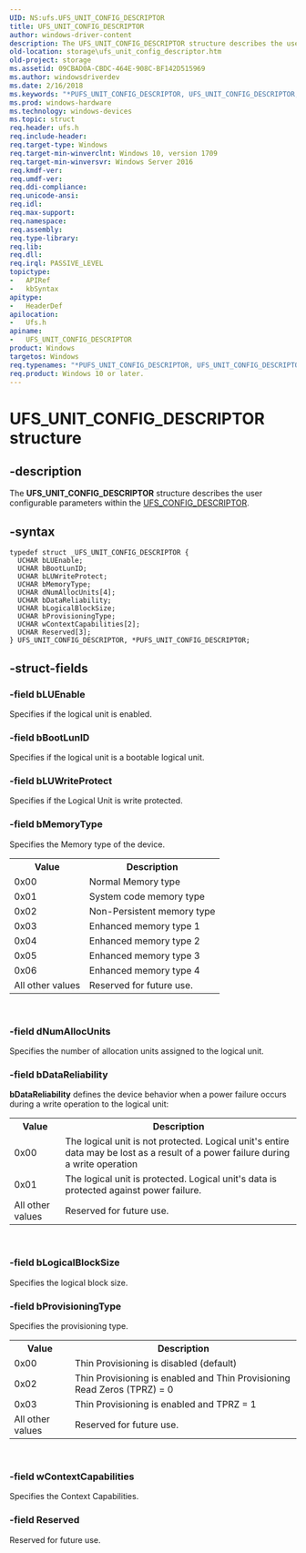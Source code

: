```yaml
---
UID: NS:ufs.UFS_UNIT_CONFIG_DESCRIPTOR
title: UFS_UNIT_CONFIG_DESCRIPTOR
author: windows-driver-content
description: The UFS_UNIT_CONFIG_DESCRIPTOR structure describes the user configurable parameters within the UFS_CONFIG_DESCRIPTOR.
old-location: storage\ufs_unit_config_descriptor.htm
old-project: storage
ms.assetid: 09CBAD0A-CBDC-464E-908C-BF142D515969
ms.author: windowsdriverdev
ms.date: 2/16/2018
ms.keywords: "*PUFS_UNIT_CONFIG_DESCRIPTOR, UFS_UNIT_CONFIG_DESCRIPTOR, PUFS_UNIT_CONFIG_DESCRIPTOR structure pointer [Storage Devices], ufs/UFS_UNIT_CONFIG_DESCRIPTOR, UFS_UNIT_CONFIG_DESCRIPTOR structure [Storage Devices], PUFS_UNIT_CONFIG_DESCRIPTOR, storage.ufs_unit_config_descriptor, ufs/PUFS_UNIT_CONFIG_DESCRIPTOR"
ms.prod: windows-hardware
ms.technology: windows-devices
ms.topic: struct
req.header: ufs.h
req.include-header: 
req.target-type: Windows
req.target-min-winverclnt: Windows 10, version 1709
req.target-min-winversvr: Windows Server 2016
req.kmdf-ver: 
req.umdf-ver: 
req.ddi-compliance: 
req.unicode-ansi: 
req.idl: 
req.max-support: 
req.namespace: 
req.assembly: 
req.type-library: 
req.lib: 
req.dll: 
req.irql: PASSIVE_LEVEL
topictype:
-	APIRef
-	kbSyntax
apitype:
-	HeaderDef
apilocation:
-	Ufs.h
apiname:
-	UFS_UNIT_CONFIG_DESCRIPTOR
product: Windows
targetos: Windows
req.typenames: "*PUFS_UNIT_CONFIG_DESCRIPTOR, UFS_UNIT_CONFIG_DESCRIPTOR"
req.product: Windows 10 or later.
---
```


# UFS_UNIT_CONFIG_DESCRIPTOR structure


## -description


The <b>UFS_UNIT_CONFIG_DESCRIPTOR</b> structure describes the user configurable parameters within the <a href="..\ufs\ns-ufs-ufs_config_descriptor.md">UFS_CONFIG_DESCRIPTOR</a>.


## -syntax


````
typedef struct _UFS_UNIT_CONFIG_DESCRIPTOR {
  UCHAR bLUEnable;
  UCHAR bBootLunID;
  UCHAR bLUWriteProtect;
  UCHAR bMemoryType;
  UCHAR dNumAllocUnits[4];
  UCHAR bDataReliability;
  UCHAR bLogicalBlockSize;
  UCHAR bProvisioningType;
  UCHAR wContextCapabilities[2];
  UCHAR Reserved[3];
} UFS_UNIT_CONFIG_DESCRIPTOR, *PUFS_UNIT_CONFIG_DESCRIPTOR;
````


## -struct-fields




### -field bLUEnable

Specifies if the logical unit is enabled.


### -field bBootLunID

Specifies if the logical unit is a bootable logical unit.


### -field bLUWriteProtect

Specifies if the Logical Unit is write protected.


### -field bMemoryType

Specifies the Memory type of the device.

<table>
<tr>
<th>Value</th>
<th>Description</th>
</tr>
<tr>
<td>0x00</td>
<td>Normal Memory type</td>
</tr>
<tr>
<td>0x01</td>
<td>System code memory type</td>
</tr>
<tr>
<td>0x02</td>
<td>Non-Persistent memory type</td>
</tr>
<tr>
<td>0x03</td>
<td>Enhanced memory type 1</td>
</tr>
<tr>
<td>0x04</td>
<td>Enhanced memory type 2</td>
</tr>
<tr>
<td>0x05</td>
<td>Enhanced memory type 3</td>
</tr>
<tr>
<td>0x06</td>
<td>Enhanced memory type 4</td>
</tr>
<tr>
<td>All other values</td>
<td>Reserved for future use.</td>
</tr>
</table>
 


### -field dNumAllocUnits

Specifies the number of allocation units assigned to the logical unit.


### -field bDataReliability

<b>bDataReliability</b> defines the device behavior
when a power failure occurs during a write
operation to the logical unit:

<table>
<tr>
<th>Value</th>
<th>Description</th>
</tr>
<tr>
<td>0x00</td>
<td>The logical unit is not protected. Logical
unit's entire data may be lost as a result
of a power failure during a write
operation</td>
</tr>
<tr>
<td>0x01</td>
<td>The logical unit is protected. Logical unit's
data is protected against power failure.</td>
</tr>
<tr>
<td>All other values</td>
<td>Reserved for future use.</td>
</tr>
</table>
 


### -field bLogicalBlockSize

Specifies the logical block size.


### -field bProvisioningType

Specifies the provisioning type.

<table>
<tr>
<th>Value</th>
<th>Description</th>
</tr>
<tr>
<td>0x00</td>
<td>Thin Provisioning is disabled (default)</td>
</tr>
<tr>
<td>0x02</td>
<td>Thin Provisioning is enabled and Thin Provisioning Read Zeros (TPRZ)
= 0</td>
</tr>
<tr>
<td>0x03</td>
<td>Thin Provisioning is enabled and TPRZ
= 1</td>
</tr>
<tr>
<td>All other values</td>
<td>Reserved for future use.</td>
</tr>
</table>
 


### -field wContextCapabilities

Specifies the Context Capabilities.


### -field Reserved

Reserved for future use.

